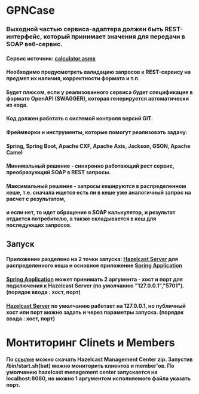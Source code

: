 # GPNCase
 
<h3> Выходной частью сервиса-адаптера должен быть REST-интерфейс, который принимает значения для передачи в SOAP веб-сервис.
<h4> Сервис источник: <a href="http://www.dneonline.com/calculator.asmx">calculator.asmx</a></h4>
<h4> Необходимо предусмотреть валидацию запросов к REST-сервису на предмет их наличия, корректности формата и т.п.</h4>
<h4> Будет плюсом, если у реализованного сервиса будет спецификация в формате OpenAPI (SWAGGER), которая генерируется автоматически из кода.</h4>
<h4> Код должен работать с системой контроля версий GIT.</h4>
<h4> Фреймворки и инструменты, которые помогут реализовать задачу:</h4>
<h4> Spring, Spring Boot, Apache CXF, Apache Axis, Jackson, GSON, Apache Camel</h4>
<h4> Минимальный решение - синхронно работающий рест сервис, преобразующий SOAP в REST запросы.</h4>
<h4> Максимальный решение - запросы кешируются в распределенном кеше, т.е. сначала ищется есть ли в кеше уже аналогичный запрос на расчет с результатом,</h4>
<h4> и если нет, то идет обращение в SOAP калькулятор, и результат отдается потребителю, а также складывается в кеш для последующих запросов.</h4>


## Запуск
<h4> Приложение разделено на 2 точки запуска: <a href="https://github.com/Ali-Alibekovich/GPNCase/blob/main/src/main/java/com/example/task/hazelcast/Server.java">Hazelcast Server</a> для распределенного кеша и основное приложение <a href="https://github.com/Ali-Alibekovich/GPNCase/blob/main/src/main/java/com/example/task/TaskApplication.java">Spring Application</a></h4>
<h4> <a href="https://github.com/Ali-Alibekovich/GPNCase/blob/main/src/main/java/com/example/task/TaskApplication.java">Spring Application</a> может принимать 2 аргумента - хост и порт для подключения к Hazelcast Server (по умолчанию "127.0.0.1","5701"). (порядок ввода : хост, порт)</h4>
<h4> <a href="https://github.com/Ali-Alibekovich/GPNCase/blob/main/src/main/java/com/example/task/hazelcast/Server.java">Hazelcast Server</a> по умолчанию работает на 127.0.0.1, но публичный хост или порт можно задать и через параметры запуска. (порядок ввода : хост, порт)</h4>

# Монтиторинг Clinets и Members

<h4>По <a href="https://hazelcast.com/open-source-projects/downloads/#management-center">ссылке</a> можно скачать Hazelcast Management Center zip. Запустив /bin/start.sh(bat) можно мониторить клиентов и member'ов. По умолчанию hazelcast menagement center запускается на localhost:8080, но можно 1 аргументом исполняемого файла указать порт.</h4>
